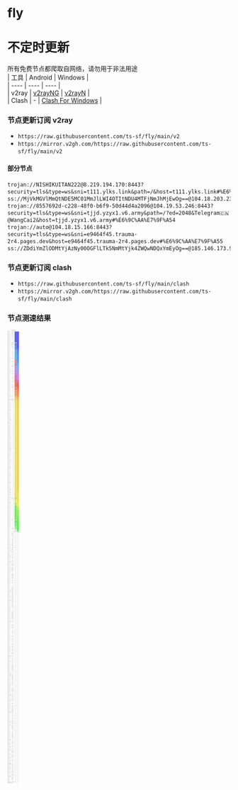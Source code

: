 # fly
# 不定时更新
所有免费节点都爬取自网络，请勿用于非法用途  
|  工具  | Android  | Windows  |  
|  ----  | ----   | ----  |  
| v2ray  | [v2rayNG](https://github.com/2dust/v2rayNG/releases) | [v2rayN](https://github.com/2dust/v2rayN/releases) |  
| Clash  | - | [Clash For Windows](https://github.com/2dust/clashN/releases) | 
  
### 节点更新订阅  v2ray
- `https://raw.githubusercontent.com/ts-sf/fly/main/v2`  
- `https://mirror.v2gh.com/https://raw.githubusercontent.com/ts-sf/fly/main/v2`  

#### 部分节点  
``` 
trojan://NISHIKUITAN222@8.219.194.170:8443?security=tls&type=ws&sni=t111.ylks.link&path=/&host=t111.ylks.link#%E6%9C%AA%E7%9F%A52
ss://MjVkMGVlMmQtNDE5MC01MmJlLWI4OTItNDU4MTFjNmJhMjEwOg==@104.18.203.232:2083#%E6%9C%AA%E7%9F%A53
trojan://8557692d-c228-48f0-b6f9-50d44d4a2096@104.19.53.246:8443?security=tls&type=ws&sni=tjjd.yzyx1.v6.army&path=/?ed=2048&Telegram🇨🇳 @WangCai2&host=tjjd.yzyx1.v6.army#%E6%9C%AA%E7%9F%A54
trojan://auto@104.18.15.166:8443?security=tls&type=ws&sni=e9464f45.trauma-2r4.pages.dev&host=e9464f45.trauma-2r4.pages.dev#%E6%9C%AA%E7%9F%A55
ss://ZDdiYmZlODMtYjAzNy00OGFlLTk5NmMtYjk4ZWQwNDQxYmEyOg==@185.146.173.94:443#%E6%9C%AA%E7%9F%A56
```
### 节点更新订阅  clash
- `https://raw.githubusercontent.com/ts-sf/fly/main/clash`  
- `https://mirror.v2gh.com/https://raw.githubusercontent.com/ts-sf/fly/main/clash`  

### 节点测速结果
![image](traffic.png)
